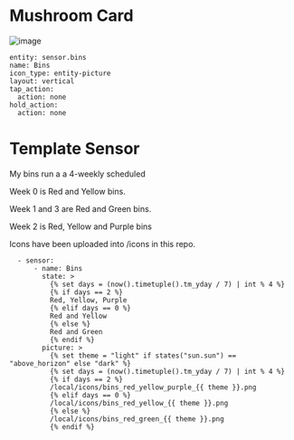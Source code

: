 # Mushroom Card
![image](https://github.com/bremor/ha_bins/assets/34525505/fe5b2617-6ab0-4feb-b684-335ee2b69ff0)

```type: custom:mushroom-entity-card
entity: sensor.bins
name: Bins
icon_type: entity-picture
layout: vertical
tap_action:
  action: none
hold_action:
  action: none
```
# Template Sensor
My bins run a a 4-weekly scheduled

Week 0 is Red and Yellow bins.

Week 1 and 3 are Red and Green bins.

Week 2 is Red, Yellow and Purple bins

Icons have been uploaded into /icons in this repo.

```template:
  - sensor:
      - name: Bins
        state: >
          {% set days = (now().timetuple().tm_yday / 7) | int % 4 %}
          {% if days == 2 %}
          Red, Yellow, Purple
          {% elif days == 0 %}
          Red and Yellow
          {% else %}
          Red and Green
          {% endif %}
        picture: >
          {% set theme = "light" if states("sun.sun") == "above_horizon" else "dark" %}
          {% set days = (now().timetuple().tm_yday / 7) | int % 4 %}
          {% if days == 2 %}
          /local/icons/bins_red_yellow_purple_{{ theme }}.png
          {% elif days == 0 %}
          /local/icons/bins_red_yellow_{{ theme }}.png
          {% else %}
          /local/icons/bins_red_green_{{ theme }}.png
          {% endif %}
